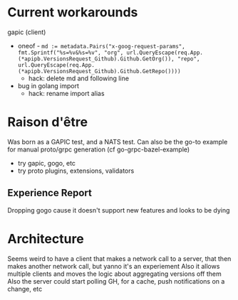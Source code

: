 # Current workarounds

gapic (client)
* oneof - `md := metadata.Pairs("x-goog-request-params", fmt.Sprintf("%s=%v&%s=%v", "org", url.QueryEscape(req.App.(*apipb.VersionsRequest_Github).Github.GetOrg()), "repo", url.QueryEscape(req.App.(*apipb.VersionsRequest_Github).Github.GetRepo())))`
  * hack: delete md and following line
* bug in golang import
  * hack: rename import alias


# Raison d'être
Was born as a GAPIC test, and a NATS test.
Can also be the go-to example for manual proto/grpc generation (cf go-grpc-bazel-example)
* try gapic, gogo, etc
* try proto plugins, extensions, validators

## Experience Report
Dropping gogo cause it doesn't support new features and looks to be dying


# Architecture
Seems weird to have a client that makes a network call to a server, that then makes another network call, but yanno it's an experiement
Also it allows multiple clients and moves the logic about aggregating versions off them
Also the server could start polling GH, for a cache, push notifications on a change, etc
